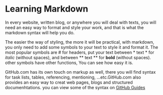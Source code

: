 # Learning Markdown

In every website, written blog, or anywhere you will deal with texts, you will need an easy way to format and style your work, and that is what the markdown syntax will help you do.

The easier the way of styling, the more it will be practical, with markdown, you only need to add some symbols to your text to style it and format it. The most popular symbols are # for headers, put your text between * text * for *italic* (without spaces), and between ** text ** for **bold** (without spaces). other symbols have other functions, You can see how easy it is.

GitHub.com has its own touch on markup as well, there you will find syntax for task lists, tables, referencing, mentioning, …etc.GitHub.com also provides an easy way to creat web pages, blogs and structured documenhtations. you can view some of the syntax on [GitHub Guides]( https://guides.github.com/features/mastering-markdown/)
